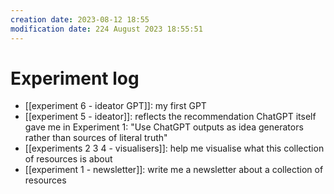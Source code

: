 ```yaml
---
creation date: 2023-08-12 18:55
modification date: 224 August 2023 18:55:51
---
```

# Experiment log 

* [[experiment 6 - ideator GPT]]: my first GPT
* [[experiment 5 - ideator]]: reflects the recommendation ChatGPT itself gave me in Experiment 1: "Use ChatGPT outputs as idea generators rather than sources of literal truth"
* [[experiments 2 3 4 - visualisers]]: help me visualise what this collection of resources is about
* [[experiment 1 - newsletter]]: write me a newsletter about a collection of resources